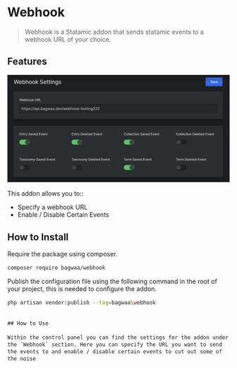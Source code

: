 # Webhook

> Webhook is a Statamic addon that sends statamic events to a webhook URL of your choice.

## Features

![Settings Page](screenshot.png)

This addon allows you to::

- Specify a webhook URL 
- Enable / Disable Certain Events

## How to Install

Require the package using composer.

``` bash
composer require bagwaa/webhook
```

Publish the configuration file using the following command in the root of your project, this is needed to configure the addon.

``` bash
php artisan vendor:publish --tag=bagwaa\webhook
```

```

## How to Use

Within the control panel you can find the settings for the addon under the `Webhook` section. Here you can specify the URL you want to send the events to and enable / disable certain events to cut out some of the noise
